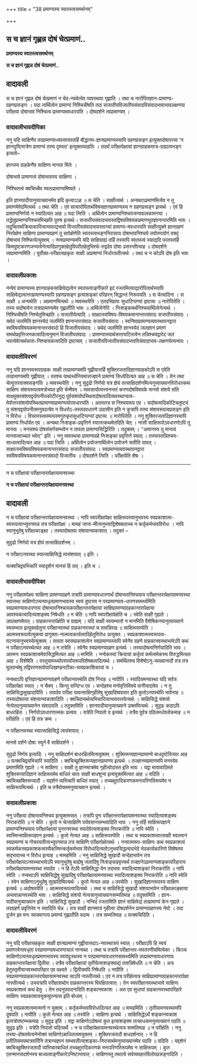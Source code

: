 +++
title = "38 प्रमाण्यस्य स्वतस्त्वसमर्थनम्"

+++


## स च ज्ञानं गृह्णन्न दोषं चेत्प्रमाणं..

**प्रमाण्यस्य स्वतस्त्वसमर्थनम्**

**स च ज्ञानं गृह्णन्न दोषं चेत्प्रमाणं..**

## **वादावली**

स च ज्ञानं गृह्णन्न दोषं चेत्प्रमाणं न चेद-न्यथेत्येव व्यवस्थया गृह्णाति । तथा च नारोपितज्ञान-प्रामाण्य-ग्रहणप्रसङ्गः । यदा त्वर्थित्वेन प्रामाण्यं निश्चिचीषति तदा सजातीयविजातीयसंवादविसंवादभावाभावलक्षणया परीक्षया दोषाभावं निश्चित्य प्रामाण्यमवधारयति । दोषदर्शने त्वप्रामाण्यम् ।

### **वादावलीभावदीपिका**

ननु यदि साक्षिणैव तत्प्रामाण्याध्यवसायस्तर्हि बौद्धागम-ज्ञानप्रामाण्यस्यापि ग्रहणप्रसङ्ग इत्युक्तदोषापत्त्या ‘न ज्ञानदृष्टिमात्रेण प्रामाण्यं तस्य दृश्यत’ इत्युक्तव्याहतिः । तदर्थं परीक्षापेक्षायां ज्ञानग्राहकमात्र-ग्राह्यत्वभङ्ग इत्यतो–

ज्ञानस्य ग्राहकेणैव साक्षिणा मानता मितेः ।

दोषाभावे प्रामाणत्वं दोषाभावस्य साक्षिणा ।

निश्चितत्वं क्वचिच्चैव स्वतःप्रामाण्यमिष्यते ।

इति ज्ञानपादीयानुव्याख्यानमेव हृदि कृत्वाऽऽह ॥ स चेति । साक्षीत्यर्थः । अन्यथाऽप्रमाणमित्येव न तु प्रमाणमेवेदमित्यर्थः ॥ तथा चेति । एवं सत्यारोपितार्थविषयज्ञानप्रामाण्यस्य न ग्रहणप्रसङ्ग इत्यर्थः । एवं हि प्रामाण्यनिर्णयो न स्यादित्यत आह ॥ यदा त्विति । अर्थित्वेन प्रामाण्यनिश्चयजन्यफलकामनया । तद्धेतुप्रामाण्यनिश्चयमिच्छति पुरुष इत्यर्थः। सजातीयसंवादभावस्तद्विषयविषयकप्रमाणभूतज्ञानान्तरमिति भावः । तदुचितार्थक्रियाकारित्वाभावाद्यभावो विजातीयसंवादभावस्ताभ्यां प्रामाण्य-मवधारयति साक्षीत्युक्ते ज्ञानग्रहणं निरपेक्षेण साक्षिणा प्रामाण्यग्रहणं तु सापेक्षेणेति स्वतस्त्वभङ्गनिरासाय दोषाभावनिश्चये तयोरुपयोगं वक्तृं दोषाभावं निश्चित्येत्युक्तम् । नन्वप्रामाण्यमपि यदि साक्षिग्राह्यं तर्हि तस्यापि स्वतस्त्वं स्याद्यदि परतस्तर्हि किमदुष्टकरणजन्यत्वेनेत्यादिप्रागुक्तहेतुविपरीतहेतुभिश्चे-त्तद्वदेव दोषाः प्रसरन्तीत्याह ॥ दोषदर्शने त्वप्रामाण्यमिति । पूर्वोक्त-परीक्षासहकृतः साक्षी अप्रामाण्यं निर्धारयतीत्यर्थः । तथा च न कोऽपि दोष इति भावः ।

### **वादावलीप्रकाशः**

नन्वेवं प्रामाण्यस्य ज्ञानग्राहकसाक्षिवेद्यत्वेन स्वतस्त्वाङ्गीकारे इदं रजतमित्याद्यारोपितार्थस्यापि साक्षिवेद्यत्वात्तत्प्रामाण्यस्यापि ग्रहणप्रसङ्ग इत्याशङ्कां परिहरन् सिद्धान्तं निरूपयति ॥ स चेत्यादिना । स साक्षी ॥ अन्यथेति । अप्रमाणमित्यर्थः ॥ व्यवस्थयेति । एतदभिप्रायः सुधाटिप्पण्यां द्रष्टव्यः ॥ नारोपितेति । तस्य सदोषत्वेन तत्राप्रामाण्यमेव गृह्णातीति भावः ॥ अर्थित्वेनेति । निःशङ्कमर्थनिश्चयार्थित्वेनेत्यर्थः । निश्चिचीषति निश्चेतुमिच्छति ॥ सजातीयेत्यादि । साक्षात्स्वविषय-विषयकमानान्तरसंवादः सजातीयसंवादः । यथेदं जलमिति ज्ञानस्येदं जलमिति ज्ञानान्तरसंवादः सजातीयसंवादः । स्वनिष्ठप्रामाण्यव्यवस्थापनद्वारा स्वविषयविषयकमानान्तरसंवादो हि विजातीयसंवादः । यथेदं जलमिति ज्ञानस्येदं जलज्ञानं प्रमाणं समर्थप्रवृत्तिजनकत्वादित्यनुमानं विजातीयसंवादः । प्रामाण्यास्यार्थसत्ताघटितत्वेन तन्निश्चयद्वारेदं जलं भवत्येवेत्यर्थसत्ता-निश्चायकत्वादिति द्रष्टव्यम् । सजातीयविजातीयसंवादभावविसंवादाभाव-लक्षणयेत्यन्वयः ।

### **वादावलीविवरणं**

ननु यदि ज्ञानस्वरूपग्राहकः साक्षी तत्प्रामाण्यमपि गृह्णीयात्तर्हि शुक्तिरजतादिज्ञानग्राहकोऽपि स एवेति तत्प्रामाण्यमपि गृह्णीयात् । ततश्च याथार्थ्यनियमात्तज्ज्ञाने प्रामाण्यं सिध्येदित्यत आह ॥ स चेति । तेन तथा चेत्युत्तरवाक्यसङ्गतिः ॥ व्यवस्थयेति । ननु सुदृढो निर्णयो यत्र ज्ञेयं तत्साक्षिदर्शनमित्यनुव्याख्यानविरोधात्कथं साक्षिणः संशयरूपत्वमत्रोच्यत इति चेन्मैवम् । व्यवसायोत्पत्त्यनन्तरं करणदोषविषयके मानसे संशये सति साक्ष्युक्तसंशयद्वयोपनीतकोटीरनूद्य पूर्वसंशयोपस्थितादोषत्वादिव्यवस्थाप्यत्व-मेवोत्तरसंशयोपस्थितप्रामाण्याप्रामाण्ययोरवधारयति । अतस्तत्र स निश्चयरूप एव । सदोषत्वादिकोटिचतुष्टयं तु संशयद्वयोपनीतमनुवदत्येव न विधत्तेऽ-तस्तदवधारणे उदासीन इति न कुत्रापि तस्य संशयरूपत्वप्रसङ्ग इति न विरोधः । विस्तरस्त्वस्मत्परमगुरुकृतसुधाटिप्पण्यां द्रष्टव्यः ॥ नारोपितेति । ननु शुक्तिरजतादिज्ञानस्यापि प्रामाण्यं निर्धार्यत एव । अन्यथा निःशङ्क-प्रवृत्तिर्न स्यात्तत्कथमेतदिति चेत् । नासौ साक्षिरूपोऽवधारणोऽपि तु मानसः । मनसश्च दोषसंसर्गसम्भवेन न तावता प्रामाण्यसिद्धिरिति । तदुक्तम् । ‘‘अमानस्य तु मानत्वं मानसत्वाच्चलं भवेत्’’ इति । ननु व्यवस्थया प्रामाण्यग्रहे निःशङ्का प्रवृत्तिर्न स्यात् । तस्यास्तन्निश्चय-साध्यत्वादित्यत आह ॥ यदा त्विति । अर्थित्वेन प्रयोजनार्थित्वेन प्रयोजने सतीति यावत् । साक्षात्स्वविषयविषयकमानान्तरसंवादः सजातीयसंवादः । स्वप्रमाण्यव्यवस्थापनद्वारा स्वविषयविषयकमानान्तरसंवादो विजातीयः ॥ दोषदर्शने त्विति । परीक्षयेति शेषः ।

------------------------------------------------------------------------

न च परीक्षायां परीक्षान्तरापेक्षायामनवस्था

**न च परीक्षायां परीक्षान्तरापेक्षायामनवस्था**

## **वादावली**

न च परीक्षायां परीक्षान्तरापेक्षायामनवस्था । नापि स्वपरीक्षापेक्षा साक्षिरूपस्यानुभवस्य स्वप्रकाशात्म-स्वरूपत्वाभ्युपगमान्न तत्र परीक्षापेक्षा । मामहं जाना-मीत्यनुभवाद्विशेषबलाच्च न कर्तृकर्मभावविरोधः । नापि स्वानुभूतेषु परीक्षाकाङ्क्षा । तस्यादोषतया संशयानवकाशात् । तदुक्तं –

सुदृढो निर्णयो यत्र ज्ञेयं तत्साक्षिदर्शनम् ।

न परीक्षाऽनवस्था स्यात्साक्षिसिद्धे त्वसंशयात् ॥ इति ।

यत्क्वचिद्व्यभिचारि स्यादृर्शनं मानसं हि तत् । इति च ।

### **वादावलीभावदीपिका**

ननु परीक्षामपेक्ष्य साक्षिणा प्रामाण्यग्रहणे तत्रापि प्रामाण्यावधारणार्थं दोषाभावनिश्चयाय परीक्षान्तरापेक्षायामनवस्था स्यात्तथा साक्षिणोऽप्यनवधृतप्रमाणभावस्य स्वयं दुष्टस्य न परप्रामाण्याव-धारणसामर्थ्यमिति स्वप्रामाण्यावधारणाय दोषाभावनिश्चायकपरीक्षान्तरापेक्षायां साक्षिप्रामाण्यग्राहकान्तरापेक्षाया आवश्यकत्वादित्याशङ्क्य निषेधति ॥ न चेति ॥ नापि स्वपरीक्षापेक्षेति च । स्वेति साक्षी गृह्यते । उपलक्षणमेतत् । ग्राहकान्तरापेक्षेति च ग्राह्यम् । यदि साक्षी स्वयम्भातो न मानमिति वैशेषिकनयानुव्याख्याने स्वयम्भात इत्युक्तहेतुना परीक्षानवस्थां ग्राहकानवस्थां च तावन्निराह ॥ साक्षिरूपस्येति । आत्मस्वरूपत्वेत्युक्त्या प्रागुक्ता-नात्मत्वकार्यत्वादिहेतुविरोधः प्रत्युक्तः । स्वप्रकाशात्मस्वरूपत्व-घटनायानुभवस्येत्युक्तम् । तावता स्वयम्प्रकाशत्वेन स्वप्रामाण्यस्यापि स्वेनैव ग्रहणे ग्राहकानवस्थाभावेऽपि कथं न परीक्षाऽनवस्थेत्यत आह ॥ न तत्रेति । स्वेनैव स्वप्रामाण्यग्रहण इत्यर्थः । तस्यादोषत्वनिर्णयादिति भावः । आत्मनः स्वप्रकाशत्वमेवासिद्धमित्यत आह ॥ मामिति । नन्वेकस्यां क्रियायां कर्तृत्वं कर्मत्वमेकस्य विरुद्धमित्यत आह ॥ विशेषेति । वस्तुसामर्थ्यापरपर्यायरूपविशेषबलादित्यर्थः । समर्थितश्च विशेषोऽनु-व्यख्यानादौ तत्र तत्र मूलग्रन्थेषु तद्विवरणरूपोपाधिखण्डनटीका-भावप्रकाशिकायां च ।

नन्वथाऽपि वृत्तिज्ञानप्रामाण्यग्रहणे परीक्षानवस्थेति दोषं निराह ॥ नापीति । स्यादियमनवस्था यदि सर्वत्र परीक्षापेक्षा स्यात् । न चैवम् । किन्तु सन्दिग्ध एव । सन्देहश्च मनोवृत्तिविषये पानीयादावेव । न तु साक्षिसिद्धसुखादाविति । तावदेव परीक्षा यावत्साक्षिगृहीतेषु सुखादिष्ववतार इति कुतोऽनवस्थेति भावेनाह ॥ तस्यादोषतया संशयानवकाशादिति । क्वचिदप्यर्थव्यभिचारित्वाभाववत्तयेत्यर्थः । साक्षिसिद्धे संशयो नेत्येतदनुव्याख्यानेन संवादयति ॥ तदुक्तमिति । ज्ञानपादीयानुव्याख्याने उक्तमित्यर्थः । सुदृढः कदाऽपि बाधरहितः । निर्णयोऽवधारणात्मकः प्रत्ययः । यत्रेति निपातो य इत्यर्थः । तत्रैव पूर्वत्र पठितमर्धश्लोकमाह ॥ न परीक्षेति । एवं हि तत्र क्रमः ।

न परीक्षानवस्था स्यात्साक्षिसिद्धे त्वसंशयात् ।

मानसे दर्शने दोषाः स्युर्न वै साक्षिदर्शने ।

सुदृढो निर्णय इत्यादिः । ननु साक्षिदर्शनं बाधरहितमित्ययुक्तम् । शुक्तिरूप्यज्ञानप्रामाण्ये बाधदृष्टेरित्यत आह ॥ यत्क्वचिद्व्यभिचारि स्यादिति । क्वचिच्छुक्तिरूप्यज्ञानप्रामाण्य इत्यर्थः । तज्ज्ञानमप्रमाणमपि मनस्येव प्रमाणमिति गृह्यते । न साक्षिणा । साक्षी तु ज्ञानमात्रमेव गृहीत्वोदास्त इति भावः । यद्वा मायावादिमते शुक्तिरूप्यादिज्ञानं साक्षिरूपमेव बाधितं चातः साक्षी बाधशून्य इत्ययुक्तमित्यत आह ॥ यदिति । क्वचिच्छक्तिरूप्यादौ । यद्दर्शनं व्यभिचारि बाधितं स्यात् । तच्चक्षुरादिकरणकमनःपरिणतिरूपमेव न साक्षिरूपमित्यर्थः । इति च तत्रैवोक्तमनुव्याख्यान इत्यर्थः ।

### **वादावलीप्रकाशः**

ननु परीक्षया दोषाभावनिश्चय इत्युक्तमसत् । तत्रापि पुनः परीक्षान्तरापेक्षायामनवस्था स्यादित्याशङ्क्य निराकरोति ॥ न चेति । कुतो न चेत्साक्षिणि पर्यवसानसम्भवादिति भावः । ननु तर्हि साक्षिरूपज्ञाने प्रामाण्यनिश्चयाय परीक्षापेक्षायां पुनरनवस्था स्यादेवेत्याशङ्क्य निराकरोति ॥ नापि स्वेति । स्वस्मिन्साक्षिरूपज्ञान इत्यर्थः । कुतो नेत्यत आह ॥ साक्षिरूपस्येति । तथा च स्वप्रकाशत्वात्साक्षी स्वात्मानं स्वप्रामाण्यं च गोचरयतीत्यभ्युपगमान्न तत्र साक्षिणि परीक्षापेक्षेत्यर्थः । नन्वात्मरूप-साक्षिणः कथं स्वप्रकाशत्वं स्वकर्मकस्वप्रकाशकत्वस्यैकस्मिन्कर्तृकर्मभाव विरोधादित्यतोऽनुभवसिद्धत्वादभेदे भेदकार्यकारिणो विशेषस्य सद्भावाच्च न विरोध इत्याह ॥ मामहमिति । ननु साक्षिसिद्धे सुखादौ सन्देहाभावेन तत्र परीक्षापेक्षयाऽनवस्थाभावेऽपि स्वानुभूतेषु बाह्येषु जलादिषु निःशङ्कप्रवृत्त्यर्थं तज्ज्ञानेऽप्रामाण्यशङ्कापरिहाराय परीक्षापेक्षायामनवस्था स्यादेव । न हि तेऽपि साक्षिसिद्धा येन तदभावः स्यादित्याशङ्कां निराकरोति ॥ नापि स्वेति । नन्वथाऽपि साक्षिसिद्धेषु सुखादिषु परीक्षापेक्षायामनवस्था स्यादित्याशङ्क्य निराकरोति ॥ नापि स्वेति । स्वेन साक्षिणाऽनुभूतेषु सुखादिष्वित्यर्थः । कुतो नेत्यत आह ॥ तस्येति । सुखादिज्ञानरूपस्य साक्षिण इत्यर्थः ॥ अदोषतयेति । आत्मस्वरूपत्वादित्यर्थः । तथा च साक्षिसिद्धे सुखादौ संशयाभावेन परीक्षाकाङ्क्षाया अभावान्नानवस्थेति भावः । साक्षिसिद्धे संशयो नेत्यत्रानुव्याख्यानसम्मतिमाह ॥ तदुक्तमिति । ज्ञान-पादीयानुव्याख्यान इति । साक्षिसिद्धे सुखादौ । नन्विदं रजतामिति ज्ञानं साक्षिवेद्यं तत्प्रामाण्यं केन गृह्यते । तदग्रहणे प्रवृत्तिरेव न स्यादिति चेन्न । तत्र साक्षी ज्ञानमात्रं गृहीत्वा दोषदर्शनेन प्रामाण्यग्रहणस्य नेष्टे । तदा दुर्जन इव मनः स्वयमागत्य प्रमाण्यं गृह्णातीति वदामः । तत्र सम्मतिमाह ॥ यत्क्वचिदिति ।

### **वादावलीविवरणं**

ननु यदि परीक्षासहकृतः साक्षी ज्ञानप्रामाण्यं गृह्वीयात्तदाऽ-नवस्थात्रयं स्यात् । परीक्षाऽपि हि स्वयं प्रमाणत्वेनावधृता परप्रामाण्यावधारणायालं नान्यथा । तथा च तत्रापि परीक्षान्तर-मवतरणीयमित्येका । किञ्च साक्षिणोऽप्यनवधृतप्रमाणभावस्य स्वयंदुःस्थस्य न परप्रामाण्यावधारणसामर्थ्यमिति तत्प्रामाण्यावधारणाय ग्राहकान्तरापेक्षायां द्वितीया । तत्रैव परीक्षापेक्षायां तृतीयेत्याशङ्क्याद्यं तावन्निषेधति ॥ न चेति । अत्र हेतुस्तृतीयानवस्थापरिहार एव वक्ष्यते । द्वितीयमपि निषेधति ॥ नापीति । स्वप्रामाण्यग्राहकान्तरापेक्षायामनवस्था साऽपि नास्तीत्यर्थः। एवं न तत्र परीक्षेत्यत्र साक्षिप्रामाण्यग्राहकान्तरापेक्षा नास्तीत्यर्थः। उभयत्रापि परीक्षाशब्देन ग्राहकान्तरस्य विवक्षितत्वात् । तेन स्वपरीक्षानवस्थाभावे साक्षिणः स्वप्रकाशत्वं कथं हेतुः । तेन तदनुपपादनादिति शङ्कानवकाशः । अत एव सुधायां ग्राहकानवस्थापरिहारे साक्षिणः स्वप्रकाशत्वयुक्त्युपन्यास इति बोध्यम् ।

ननु स्वप्रकाशत्वमात्मनो न युक्तम् । कर्तृकर्मभावविरोधादित्यत आह ॥ मामहमिति । तृतीयामनवस्थामपि दूषयति ॥ नापीति । कुतो नेत्यत आह ॥ तस्येति । साक्षिणा इत्यर्थः । साक्षिसिद्धेऽर्थे शङ्कानवकाश इत्यत्रोपष्टम्भकमाह ॥ सुदृढ इति । यद्वा साक्षिणोऽदोषत्वं कुत इत्याशङ्क्य तत्साधकमनुव्याख्यानं पठति ॥ सुदृढ इति । यत्रेति निपातो यदित्यर्थे । न च परीक्षापेक्षायामनवस्थेत्यत्र सम्मतिमाह ॥ न परीक्षेति । ननु तस्या-दोषतयेत्यनेनोक्तं साक्षिणोऽबाधितत्वमयुक्तम् । शुक्तिरजतादौ बाधदर्शनात् । न हि प्रतीतिसमयमात्रवर्तिनि तत्रान्यज्ञानं सम्भवतीत्याशङ्का-निरासार्थमनुव्याख्यानमेव पठति ॥ यदिति । यद्दर्शनं क्वचिच्छुक्तिरजतादौ व्यभिचारबाधितं तच्चक्षुरादिकरणकं मनःपरिणतिरूपमेव न साक्षिरूपम् । कुत एतन्मानसदर्शनस्य बाध्यत्वाङ्गीकारेऽनिष्टाभावात् । साक्षिणस्तु तथात्वे सर्वव्यवहारविलोपप्रसङ्गादिति ।

